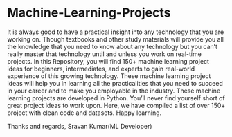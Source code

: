 # Machine-Learning-Projects
It is always good to have a practical insight into any technology that you are working on.
Though textbooks and other study materials will provide you all the knowledge that you need to know about any technology but you can’t really master that technology until and unless you work on real-time projects.
In this Repository, you will find 150+ machine learning project ideas for beginners, intermediates, and experts to gain real-world experience of this growing technology.
These machine learning project ideas will help you in learning all the practicalities that you need to succeed in your career and to make you employable in the industry.
These machine learning projects are developed in Python.
You’ll never find yourself short of great project ideas to work upon.
Here, we have compiled a list of over 150+ project with clean code and datasets.
Happy learning.

Thanks and regards,
Sravan Kumar(ML Developer)
